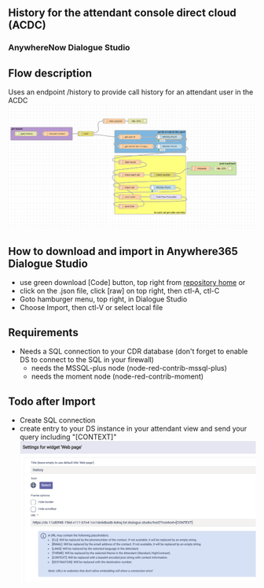 ## History for the attendant console direct cloud (ACDC)
### AnywhereNow Dialogue Studio
## Flow description
Uses an endpoint /history to provide call history for an attendant user in the ACDC
![translate chat minimal](https://github.com/Anywhere365/DialogueStudioFlows/blob/master/HistoryACDC/resources/screen001.png)

## How to download and import in Anywhere365 Dialogue Studio
- use green download [Code] button, top right from [repository home](https://github.com/Anywhere365/DialogueStudioFlows) or
- click on the .json file, click [raw] on top right, then ctl-A, ctl-C
- Goto hamburger menu, top right, in Dialogue Studio
- Choose Import, then ctl-V or select local file

## Requirements
- Needs a SQL connection to your CDR database (don't forget to enable DS to connect to the SQL in your firewall)
	- needs the MSSQL-plus node (node-red-contrib-mssql-plus)
	- needs the moment node (node-red-contrib-moment)


## Todo after Import
- Create SQL connection
- create entry to your DS instance in your attendant view and send your query including "[CONTEXT]"
![translate chat minimal](https://github.com/Anywhere365/DialogueStudioFlows/blob/master/HistoryACDC/resources/screen002.png)


